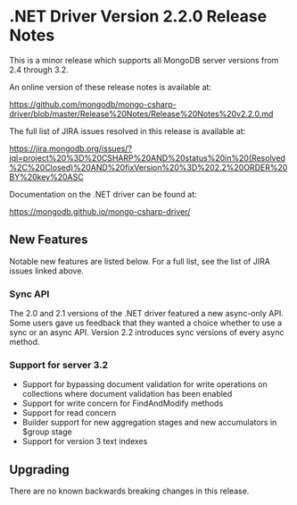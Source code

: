 # .NET Driver Version 2.2.0 Release Notes

This is a minor release which supports all MongoDB server versions from 2.4 through 3.2.

An online version of these release notes is available at:

https://github.com/mongodb/mongo-csharp-driver/blob/master/Release%20Notes/Release%20Notes%20v2.2.0.md

The full list of JIRA issues resolved in this release is available at:

https://jira.mongodb.org/issues/?jql=project%20%3D%20CSHARP%20AND%20status%20in%20(Resolved%2C%20Closed)%20AND%20fixVersion%20%3D%202.2%20ORDER%20BY%20key%20ASC

Documentation on the .NET driver can be found at:

https://mongodb.github.io/mongo-csharp-driver/


## New Features

Notable new features are listed below. For a full list, see the list of JIRA issues linked above.

### Sync API

The 2.0 and 2.1 versions of the .NET driver featured a new async-only API. Some users gave us feedback
that they wanted a choice whether to use a sync or an async API. Version 2.2 introduces sync versions
of every async method.

### Support for server 3.2

- Support for bypassing document validation for write operations on collections where document validation
has been enabled
- Support for write concern for FindAndModify methods
- Support for read concern
- Builder support for new aggregation stages and new accumulators in $group stage
- Support for version 3 text indexes

## Upgrading

There are no known backwards breaking changes in this release.